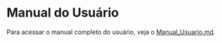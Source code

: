 # Manual do Usuário

Para acessar o manual completo do usuário, veja o [Manual_Usuario.md](Manual_Usuario.md).
